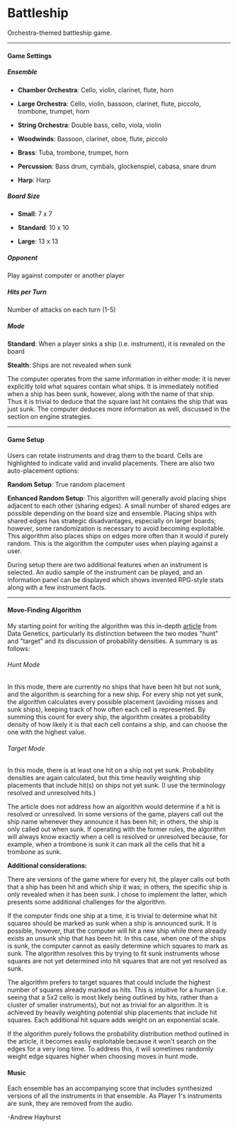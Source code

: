 # Battleship

Orchestra-themed battleship game.

------

#### Game Settings

##### Ensemble

- **Chamber Orchestra**: Cello, violin, clarinet, flute, horn

- **Large Orchestra**: Cello, violin, bassoon, clarinet, flute, piccolo, trombone, trumpet, horn

- **String Orchestra**: Double bass, cello, viola, violin

- **Woodwinds**: Bassoon, clarinet, oboe, flute, piccolo

- **Brass**: Tuba, trombone, trumpet, horn

- **Percussion**: Bass drum, cymbals, glockenspiel, cabasa, snare drum

- **Harp**: Harp

##### Board Size

- **Small**: 7 x 7

- **Standard**: 10 x 10

- **Large**: 13 x 13

##### Opponent

Play against computer or another player

##### **Hits per Turn**

Number of attacks on each turn (1-5)

##### Mode

**Standard**: When a player sinks a ship (i.e. instrument), it is revealed on the board

**Stealth**: Ships are not revealed when sunk

The computer operates from the same information in either mode: it is never explicitly told what squares contain what ships. It is immediately notified when a ship has been sunk, however, along with the name of that ship. Thus it is trivial to deduce that the square last hit contains the ship that was just sunk. The computer deduces more information as well, discussed in the section on engine strategies.

------

#### Game Setup

Users can rotate instruments and drag them to the board. Cells are highlighted to indicate valid and invalid placements. There are also two auto-placement options:

**Random Setup**: True random placement

**Enhanced Random Setup**: This algorithm will generally avoid placing ships adjacent to each other (sharing edges). A small number of shared edges are possible depending on the board size and ensemble.  Placing ships with shared edges has strategic disadvantages, especially on larger boards; however, some randomization is necessary to avoid becoming exploitable. This algorithm also places ships on edges more often than it would if purely random. This is the algorithm the computer uses when playing against a user.

During setup there are two additional features when an instrument is selected. An audio sample of the instrument can be played, and an information panel can be displayed which shows invented RPG-style stats along with a few instrument facts.

---

#### Move-Finding Algorithm

My starting point for writing the algorithm was this in-depth [article](http://www.datagenetics.com/blog/december32011/) from Data Genetics, particularly its distinction between the two modes "hunt" and "target" and its discussion of probability densities. A summary is as follows:

###### Hunt Mode

In this mode, there are currently no ships that have been hit but not sunk, and the algorithm is searching for a new ship. For every ship not yet sunk, the algorithm calculates every possible placement (avoiding misses and sunk ships), keeping track of how often each cell is represented. By summing this count for every ship, the algorithm creates a probability density of how likely it is that each cell contains a ship, and can choose the one with the highest value.

###### Target Mode

In this mode, there is at least one hit on a ship not yet sunk. Probability densities are again calculated, but this time heavily weighting ship placements that include hit(s) on ships not yet sunk. (I use the terminology resolved and unresolved hits.)

The article does not address how an algorithm would determine if a hit is resolved or unresolved. In some versions of the game, players call out the ship name whenever they announce it has been hit; in others, the ship is only called out when sunk. If operating with the former rules, the algorithm will always know exactly when a cell is resolved or unresolved because, for example, when a trombone is sunk it can mark all the cells that hit a trombone as sunk.

**Additional considerations:**

There are versions of the game where for every hit, the player calls out both that a ship has been hit and which ship it was; in others, the specific ship is only revealed when it has been sunk. I chose to implement the latter, which presents some additional challenges for the algorithm.

If the computer finds one ship at a time, it is trivial to determine what hit squares should be marked as sunk when a ship is announced sunk. It is possible, however, that the computer will hit a new ship while there already exists an unsunk ship that has been hit. In this case, when one of the ships is sunk, the computer cannot as easily determine which squares to mark as sunk. The algorithm resolves this by trying to fit sunk instruments whose squares are not yet determined into hit squares that are not yet resolved as sunk.

The algorithm prefers to target squares that could include the highest number of squares already marked as hits. This is intuitive for a human (i.e. seeing that a 5x2 cello is most likely being outlined by hits, rather than a cluster of smaller instruments), but not as trivial for an algorithm. It is achieved by heavily weighting potential ship placements that include hit squares. Each additional hit square adds weight on an exponential scale.

If the algorithm purely follows the probability distribution method outlined in the article, it becomes easliy exploitable because it won't search on the edges for a very long time. To address this, it will sometimes randomly weight edge squares higher when choosing moves in hunt mode.

#### Music

Each ensemble has an accompanying score that includes synthesized versions of all the instruments in that ensemble. As Player 1's instruments are sunk, they are removed from the audio.



-Andrew Hayhurst